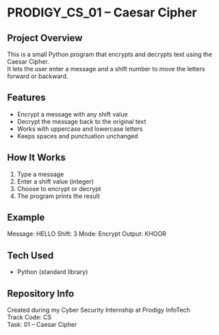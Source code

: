# PRODIGY_CS_01 – Caesar Cipher

## Project Overview
This is a small Python program that encrypts and decrypts text using the Caesar Cipher.  
It lets the user enter a message and a shift number to move the letters forward or backward.

## Features
- Encrypt a message with any shift value
- Decrypt the message back to the original text
- Works with uppercase and lowercase letters
- Keeps spaces and punctuation unchanged

## How It Works
1. Type a message
2. Enter a shift value (integer)
3. Choose to encrypt or decrypt
4. The program prints the result

## Example
Message: HELLO
Shift: 3
Mode: Encrypt
Output: KHOOR

## Tech Used
- Python (standard library)

## Repository Info
Created during my Cyber Security Internship at Prodigy InfoTech  
Track Code: CS  
Task: 01 – Caesar Cipher
